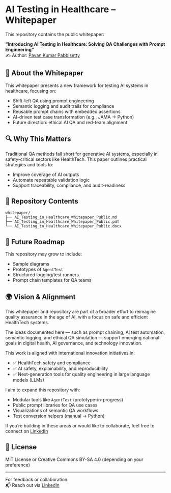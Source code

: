 # AI Testing in Healthcare – Whitepaper

This repository contains the public whitepaper:

**“Introducing AI Testing in Healthcare: Solving QA Challenges with Prompt Engineering”**  
✍️ Author: [Pavan Kumar Pabbisetty](https://github.com/pavankumarinfo)

## 📄 About the Whitepaper

This whitepaper presents a new framework for testing AI systems in healthcare, focusing on:

- Shift-left QA using prompt engineering
- Semantic logging and audit trails for compliance
- Reusable prompt chains with embedded assertions
- AI-driven test case transformation (e.g., JAMA → Python)
- Future direction: ethical AI QA and red-team alignment

## 🔍 Why This Matters

Traditional QA methods fall short for generative AI systems, especially in safety-critical sectors like HealthTech. This paper outlines practical strategies and tools to:

- Improve coverage of AI outputs
- Automate repeatable validation logic
- Support traceability, compliance, and audit-readiness

## 📂 Repository Contents

```
whitepaper/
├── AI_Testing_in_Healthcare_Whitepaper_Public.md
├── AI_Testing_in_Healthcare_Whitepaper_Public.pdf
└── AI_Testing_in_Healthcare_Whitepaper_Public.docx
```

## 🧭 Future Roadmap

This repository may grow to include:
- Sample diagrams
- Prototypes of `AgentTest`
- Structured logging/test runners
- Prompt chain templates for QA teams


## 🌍 Vision & Alignment

This whitepaper and repository are part of a broader effort to reimagine quality assurance in the age of AI, with a focus on safe and efficient HealthTech systems.

The ideas documented here — such as prompt chaining, AI test automation, semantic logging, and ethical QA simulation — support emerging national goals in digital health, AI governance, and technology innovation.

This work is aligned with international innovation initiatives in:
- ✅ HealthTech safety and compliance
- ✅ AI safety, explainability, and reproducibility
- ✅ Next-generation tools for quality engineering in large language models (LLMs)

I aim to expand this repository with:
- Modular tools like `AgentTest` (prototype-in-progress)
- Public prompt libraries for QA use cases
- Visualizations of semantic QA workflows
- Test conversion helpers (manual → Python)

If you’re building in these areas or would like to collaborate, feel free to connect on [LinkedIn](https://www.linkedin.com/in/pavankumarinfo/)


## 📜 License

MIT License or Creative Commons BY-SA 4.0 (depending on your preference)

---

For feedback or collaboration:  
📬 Reach out via [LinkedIn](www.linkedin.com/in/pavanaitestops)
